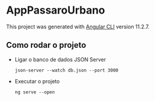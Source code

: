 # AppPassaroUrbano

This project was generated with [Angular CLI](https://github.com/angular/angular-cli) version 11.2.7.

## Como rodar o projeto
 - Ligar o banco de dados JSON Server

    `json-server --watch db.json --port 3000`
 - Executar o projeto
 
	 `ng serve --open` 

